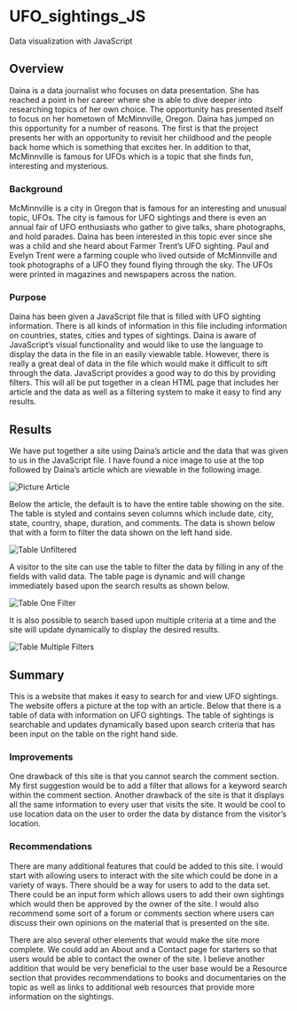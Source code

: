 # UFO_sightings_JS

Data visualization with JavaScript

## Overview

Daina is a data journalist who focuses on data presentation.  She has reached a point in her career where she is able to dive deeper into researching topics of her own choice.  The opportunity has presented itself to focus on her hometown of McMinnville, Oregon.  Daina has jumped on this opportunity for a number of reasons.  The first is that the project presents her with an opportunity to revisit her childhood and the people back home which is something that excites her.  In addition to that, McMinnville is famous for UFOs which is a topic that she finds fun, interesting and mysterious.

### Background

McMinnville is a city in Oregon that is famous for an interesting and unusual topic, UFOs.  The city is famous for UFO sightings and there is even an annual fair of UFO enthusiasts who gather to give talks, share photographs, and hold parades.  Daina has been interested in this topic ever since she was a child and she heard about Farmer Trent’s UFO sighting.  Paul and Evelyn Trent were a farming couple who lived outside of McMinnville and took photographs of a UFO they found flying through the sky.  The UFOs were printed in magazines and newspapers across the nation.

### Purpose

Daina has been given a JavaScript file that is filled with UFO sighting information.  There is all kinds of information in this file including information on countries, states, cities and types of sightings.  Daina is aware of JavaScript’s visual functionality and would like to use the language to display the data in the file in an easily viewable table.  However, there is really a great deal of data in the file which would make it difficult to sift through the data.  JavaScript provides a good way to do this by providing filters.  This will all be put together in a clean HTML page that includes her article and the data as well as a filtering system to make it easy to find any results.

## Results

We have put together a site using Daina’s article and the data that was given to us in the JavaScript file.  I have found a nice image to use at the top followed by Daina’s article which are viewable in the following image.


![Picture Article](https://github.com/ForTheGold/UFO_sightings_JS/blob/main/Resources/Img1.bmp)

Below the article, the default is to have the entire table showing on the site.  The table is styled and contains seven columns which include date, city, state, country, shape, duration, and comments.  The data is shown below that with a form to filter the data shown on the left hand side.

![Table Unfiltered](https://github.com/ForTheGold/UFO_sightings_JS/blob/main/Resources/Img2.bmp)

A visitor to the site can use the table to filter the data by filling in any of the fields with valid data.  The table page is dynamic and will change immediately based upon the search results as shown below.

![Table One Filter](https://github.com/ForTheGold/UFO_sightings_JS/blob/main/Resources/Img3.bmp)

It is also possible to search based upon multiple criteria at a time and the site will update dynamically to display the desired results.

![Table Multiple Filters](https://github.com/ForTheGold/UFO_sightings_JS/blob/main/Resources/Img4.bmp)

## Summary

This is a website that makes it easy to search for and view UFO sightings.  The website offers a picture at the top with an article.  Below that there is a table of data with information on UFO sightings.  The table of sightings is searchable and updates dynamically based upon search criteria that has been input on the table on the right hand side.

### Improvements

One drawback of this site is that you cannot search the comment section.  My first suggestion would be to add a filter that allows for a keyword search within the comment section.  Another drawback of the site is that it displays all the same information to every user that visits the site.  It would be cool to use location data on the user to order the data by distance from the visitor’s location.

### Recommendations

There are many additional features that could be added to this site.  I would start with allowing users to interact with the site which could be done in a variety of ways.  There should be a way for users to add to the data set.  There could be an input form which allows users to add their own sightings which would then be approved by the owner of the site.  I would also recommend some sort of a forum or comments section where users can discuss their own opinions on the material that is presented on the site.

There are also several other elements that would make the site more complete.  We could add an About and a Contact page for starters so that users would be able to contact the owner of the site.  I believe another addition that would be very beneficial to the user base would be a Resource section that provides recommendations to books and documentaries on the topic as well as links to additional web resources that provide more information on the sightings.
